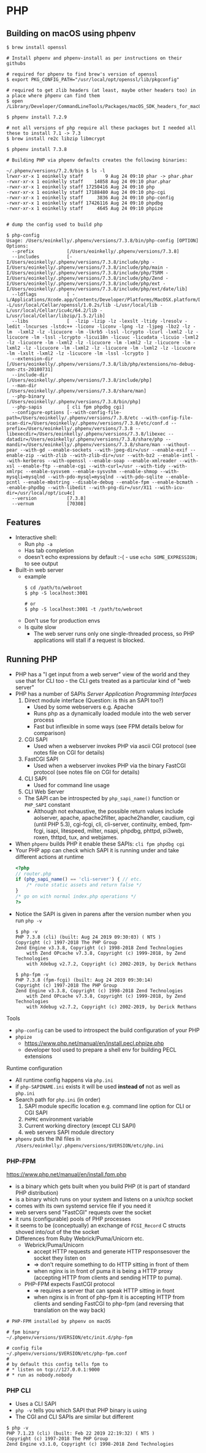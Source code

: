 # PHP

## Building on macOS using phpenv

```
$ brew install openssl

# Install phpenv and phpenv-install as per instructions on their githubs

# required for phpenv to find brew's version of openssl
$ export PKG_CONFIG_PATH="/usr/local/opt/openssl/lib/pkgconfig"

# required to get zlib headers (at least, maybe other headers too) in a place where phpenv can find them
$ open /Library/Developer/CommandLineTools/Packages/macOS_SDK_headers_for_macOS_10.14.pkg

$ phpenv install 7.2.9

# not all versions of php require all these packages but I needed all these to install 7.1 -> 7.3
$ brew install re2c libzip libmcrypt

$ phpenv install 7.3.8
```

```
# Building PHP via phpenv defaults creates the following binaries:

~/.phpenv/versions/7.2.9/bin $ ls -l
lrwxr-xr-x 1 eoinkelly staff        9 Aug 24 09:10 phar -> phar.phar
-rwxr-xr-x 1 eoinkelly staff    14858 Aug 24 09:10 phar.phar
-rwxr-xr-x 1 eoinkelly staff 17250416 Aug 24 09:10 php
-rwxr-xr-x 1 eoinkelly staff 17188480 Aug 24 09:10 php-cgi
-rwxr-xr-x 1 eoinkelly staff     3836 Aug 24 09:10 php-config
-rwxr-xr-x 1 eoinkelly staff 17426116 Aug 24 09:10 phpdbg
-rwxr-xr-x 1 eoinkelly staff     4645 Aug 24 09:10 phpize


# dump the config used to build php

$ php-config
Usage: /Users/eoinkelly/.phpenv/versions/7.3.8/bin/php-config [OPTION]
Options:
  --prefix            [/Users/eoinkelly/.phpenv/versions/7.3.8]
  --includes          [-I/Users/eoinkelly/.phpenv/versions/7.3.8/include/php -I/Users/eoinkelly/.phpenv/versions/7.3.8/include/php/main -I/Users/eoinkelly/.phpenv/versions/7.3.8/include/php/TSRM -I/Users/eoinkelly/.phpenv/versions/7.3.8/include/php/Zend -I/Users/eoinkelly/.phpenv/versions/7.3.8/include/php/ext -I/Users/eoinkelly/.phpenv/versions/7.3.8/include/php/ext/date/lib]
  --ldflags           [ -L/Applications/Xcode.app/Contents/Developer/Platforms/MacOSX.platform/Developer/SDKs/MacOSX10.14.sdk/usr/lib -L/usr/local/Cellar/openssl/1.0.2s/lib -L/usr/local/lib -L/usr/local/Cellar/icu4c/64.2/lib -L/usr/local/Cellar/libzip/1.5.2/lib]
  --libs              [  -lzip -lzip -lz -lexslt -ltidy -lresolv -ledit -lncurses -lstdc++ -liconv -liconv -lpng -lz -ljpeg -lbz2 -lz -lm  -lxml2 -lz -licucore -lm -lkrb5 -lssl -lcrypto -lcurl -lxml2 -lz -licucore -lm -lssl -lcrypto -licui18n -licuuc -licudata -licuio -lxml2 -lz -licucore -lm -lxml2 -lz -licucore -lm -lxml2 -lz -licucore -lm -lxml2 -lz -licucore -lm -lxml2 -lz -licucore -lm -lxml2 -lz -licucore -lm -lxslt -lxml2 -lz -licucore -lm -lssl -lcrypto ]
  --extension-dir     [/Users/eoinkelly/.phpenv/versions/7.3.8/lib/php/extensions/no-debug-non-zts-20180731]
  --include-dir       [/Users/eoinkelly/.phpenv/versions/7.3.8/include/php]
  --man-dir           [/Users/eoinkelly/.phpenv/versions/7.3.8/share/man]
  --php-binary        [/Users/eoinkelly/.phpenv/versions/7.3.8/bin/php]
  --php-sapis         [ cli fpm phpdbg cgi]
  --configure-options [--with-config-file-path=/Users/eoinkelly/.phpenv/versions/7.3.8/etc --with-config-file-scan-dir=/Users/eoinkelly/.phpenv/versions/7.3.8/etc/conf.d --prefix=/Users/eoinkelly/.phpenv/versions/7.3.8 --libexecdir=/Users/eoinkelly/.phpenv/versions/7.3.8/libexec --datadir=/Users/eoinkelly/.phpenv/versions/7.3.8/share/php --mandir=/Users/eoinkelly/.phpenv/versions/7.3.8/share/man --without-pear --with-gd --enable-sockets --with-jpeg-dir=/usr --enable-exif --enable-zip --with-zlib --with-zlib-dir=/usr --with-bz2 --enable-intl --with-kerberos --with-openssl --enable-soap --enable-xmlreader --with-xsl --enable-ftp --enable-cgi --with-curl=/usr --with-tidy --with-xmlrpc --enable-sysvsem --enable-sysvshm --enable-shmop --with-mysqli=mysqlnd --with-pdo-mysql=mysqlnd --with-pdo-sqlite --enable-pcntl --enable-mbstring --disable-debug --enable-fpm --enable-bcmath --enable-phpdbg --with-libedit --with-png-dir=/usr/X11 --with-icu-dir=/usr/local/opt/icu4c]
  --version           [7.3.8]
  --vernum            [70308]
```

## Features

* Interactive shell:
    * Run `php -a`
    * Has tab completion
    * doesn't echo expressions by default :-( - use `echo SOME_EXPRESSION;` to see output
* Built-in web server
    * example
        ```
        $ cd /path/to/webroot
        $ php -S localhost:3001

        # or
        $ php -S localhost:3001 -t /path/to/webroot
        ```
    * Don't use for production envs
    * Is quite slow
        * The web server runs only one single-threaded process, so PHP applications will stall if a request is blocked.


## Running PHP

* PHP has a "I get input from a web server" view of the world and they use that for CLI too - the CLI gets treated as a particular kind of "web server"
* PHP has a number of SAPIs _Server Application Programming Interfaces_
    1. Direct module interface (Question: is this an SAPI too?)
        * Used by some webservers e.g. Apache
        * Runs php as a dynamically loaded module into the web server process
        * Fast but inflexible in some ways (see FPM details below for comparison)
    1. CGI SAPI
        * Used when a webserver invokes PHP via ascii CGI protocol (see notes file on CGI for details)
    1. FastCGI SAPI
        * Used when a webserver invokes PHP via the binary FastCGI protocol (see notes file on CGI for details)
    1. CLI SAPI
        * Used for command line usage
    1. CLI Web Server
    * The SAPI can be introspected by `php_sapi_name()` function or `PHP_SAPI` constant
        * Although not exhaustive, the possible return values include aolserver, apache, apache2filter, apache2handler, caudium, cgi (until PHP 5.3), cgi-fcgi, cli, cli-server, continuity, embed, fpm-fcgi, isapi, litespeed, milter, nsapi, phpdbg, phttpd, pi3web, roxen, thttpd, tux, and webjames.
* When `phpenv` builds PHP it enable these SAPIs: `cli fpm phpdbg cgi`
* Your PHP app can check which SAPI it is running under and take different actions at runtime
    ```php
    <?php
    // router.php
    if (php_sapi_name() == 'cli-server') { // etc.
        /* route static assets and return false */
    }
    /* go on with normal index.php operations */
    ?>
    ```
* Notice the SAPI is given in parens after the version number when you run `php -v`
    ```
    $ php -v
    PHP 7.3.8 (cli) (built: Aug 24 2019 09:30:03) ( NTS )
    Copyright (c) 1997-2018 The PHP Group
    Zend Engine v3.3.8, Copyright (c) 1998-2018 Zend Technologies
        with Zend OPcache v7.3.8, Copyright (c) 1999-2018, by Zend Technologies
        with Xdebug v2.7.2, Copyright (c) 2002-2019, by Derick Rethans

    $ php-fpm -v
    PHP 7.3.8 (fpm-fcgi) (built: Aug 24 2019 09:30:14)
    Copyright (c) 1997-2018 The PHP Group
    Zend Engine v3.3.8, Copyright (c) 1998-2018 Zend Technologies
        with Zend OPcache v7.3.8, Copyright (c) 1999-2018, by Zend Technologies
        with Xdebug v2.7.2, Copyright (c) 2002-2019, by Derick Rethans
    ```

Tools

* `php-config` can be used to introspect the build configuration of your PHP
* `phpize`
    * https://www.php.net/manual/en/install.pecl.phpize.php
    * developer tool used to prepare a shell env for building PECL extensions

Runtime configuration

* All runtime config happens via `php.ini`
* if `php-SAPINAME.ini` exists it will be used **instead of** not as well as `php.ini`
* Search path for `php.ini` (in order)
    1. SAPI module specific location e.g. command line option for CLI or CGI SAPI
    1. `PHPRC` environment variable
    1. Current working directory (except CLI SAPI)
    1. web servers SAPI module directory
* `phpenv` puts the INI files in `/Users/eoinkelly/.phpenv/versions/$VERSION/etc/php.ini`

### PHP-FPM

https://www.php.net/manual/en/install.fpm.php

* is a binary which gets built when you build PHP (it is part of standard PHP distribution)
* is a binary which runs on your system and listens on a unix/tcp socket
* comes with its own systemd service file if you need it
* web servers send "FastCGI" requests over the socket
* it runs (configurable) pools of PHP processes
* it seems to be (conceptually) an exchange of `FCGI_Record` C structs shoved into/out of the the socket
* Differences from Ruby Webrick/Puma/Unicorn etc.
    * Webrick/Puma/Unicorn
        * accept HTTP requests and generate HTTP responsesover the socket they listen on
        * => don't require something to do HTTP sitting in front of them
        * when nginx is in front of puma it is being a HTTP proxy (accepting HTTP from clients and sending HTTP to puma).
    * PHP-FPM expects FastCGI protocol
        * => requires a server that can speak HTTP sitting in front
        * when nginx is in front of php-fpm it is accepting HTTP from clients and sending FastCGI to php-fpm (and reversing that translation on the way back)

```
# PHP-FPM installed by phpenv on macOS

# fpm binary
~/.phpenv/versions/$VERSION/etc/init.d/php-fpm

# config file
~/.phpenv/versions/$VERSION/etc/php-fpm.conf
#
# by default this config tells fpm to
# * listen on tcp://127.0.0.1:9000
# * run as nobody.nobody
```

### PHP CLI

* Uses a CLI SAPI
* `php -v` tells you which SAPI that PHP binary is using
* The CGI and CLI SAPIs are similar but different

```
$ php -v
PHP 7.1.23 (cli) (built: Feb 22 2019 22:19:32) ( NTS )
Copyright (c) 1997-2018 The PHP Group
Zend Engine v3.1.0, Copyright (c) 1998-2018 Zend Technologies
```

